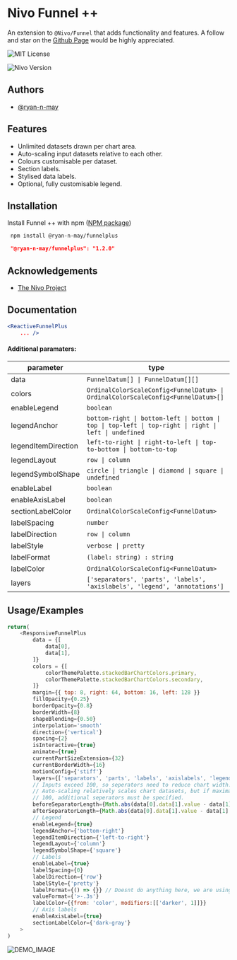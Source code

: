 
# Nivo Funnel ++

An extension to `@Nivo/Funnel` that adds functionality and features. 
A follow and star on the [Github Page](https://github.com/ryan-n-may/nivo_responsivefunnelplus)
would be highly appreciated. 


![MIT License](https://img.shields.io/badge/License-MIT-green.svg) 

![Nivo Version](https://img.shields.io/badge/Nivo-0.85.1-blue)
## Authors

- [@ryan-n-may](https://www.github.com/ryan-n-may)


## Features

- Unlimited datasets drawn per chart area.
- Auto-scaling input datasets relative to each other.  
- Colours customisable per dataset.
- Section labels.
- Stylised data labels. 
- Optional, fully customisable legend. 



## Installation

Install Funnel ++ with npm
([NPM package](https://www.npmjs.com/package/@ryan-n-may/funnelplus?activeTab=readme))
```bash
 npm install @ryan-n-may/funnelplus
```
```json
 "@ryan-n-may/funnelplus": "1.2.0"
```

## Acknowledgements

 - [The Nivo Project](https://github.com/plouc/nivo)


## Documentation
```jsx
<ReactiveFunnelPlus
    ... />
```
#### Additional paramaters:
| parameter                | type                                  
|--------------------------|---------------------------------------
| data                     | `FunnelDatum[] \| FunnelDatum[][]`
| colors                   | `OrdinalColorScaleConfig<FunnelDatum> \| OrdinalColorScaleConfig<FunnelDatum>[]`
| enableLegend             | `boolean`
| legendAnchor             | `bottom-right \| bottom-left \| bottom \| top \| top-left \| top-right \| right \| left \| undefined`
| legendItemDirection      | `left-to-right \| right-to-left \| top-to-bottom \| bottom-to-top`
| legendLayout             | `row \| column`
| legendSymbolShape        | `circle \| triangle \| diamond \| square \| undefined`
| enableLabel              | `boolean`
| enableAxisLabel          | `boolean`
| sectionLabelColor        | `OrdinalColorScaleConfig<FunnelDatum>`
| labelSpacing             | `number`
| labelDirection           | `row \| column`
| labelStyle               | `verbose \| pretty`
| labelFormat              | `(label: string) : string`
| labelColor               | `OrdinalColorScaleConfig<FunnelDatum>`
| layers                   | `['separators', 'parts', 'labels', 'axislabels', 'legend', 'annotations']`


## Usage/Examples

```javascript
return(
    <ResponsiveFunnelPlus
        data = {[
            data[0],
            data[1],
        ]}
        colors = {[
            colorThemePalette.stackedBarChartColors.primary, 
            colorThemePalette.stackedBarChartColors.secondary, 
        ]}
        margin={{ top: 8, right: 64, bottom: 16, left: 128 }}
        fillOpacity={0.25}
        borderOpacity={0.8}
        borderWidth={8}
        shapeBlending={0.50}
        interpolation='smooth'
        direction={'vertical'}
        spacing={2}
        isInteractive={true}
        animate={true}
        currentPartSizeExtension={32}
        currentBorderWidth={16}
        motionConfig={'stiff'} 
        layers={['separators', 'parts', 'labels', 'axislabels', 'legend', 'annotations']}
        // Inputs exceed 100, so seperators need to reduce chart width.
        // Auto-scaling relatively scales chart datasets, but if maximal chart dataset exceeds
        // 100, additional seperators must be specified. 
        beforeSeparatorLength={Math.abs(data[0].data[1].value - data[1].data[1].value)}
        afterSeparatorLength={Math.abs(data[0].data[1].value - data[1].data[1].value)}
        // Legend
        enableLegend={true}
        legendAnchor={'bottom-right'}
        legendItemDirection={'left-to-right'}
        legendLayout={'column'}
        legendSymbolShape={'square'}         
        // Labels
        enableLabel={true}
        labelSpacing={0}
        labelDirection={'row'}
        labelStyle={'pretty'}
        labelFormat={() => {}} // Doesnt do anything here, we are using 'pretty'
        valueFormat={'>-.3s'}
        labelColor={{from: 'color', modifiers:[['darker', 1]]}}
        // Axis labels
        enableAxisLabel={true} 
        sectionLabelColor={'dark-gray'}
    >
)
```
![DEMO_IMAGE]("https://github.com/ryan-n-may/nivo_responsivefunnelplus/blob/main/githubimages/CHART_DEMO.png")